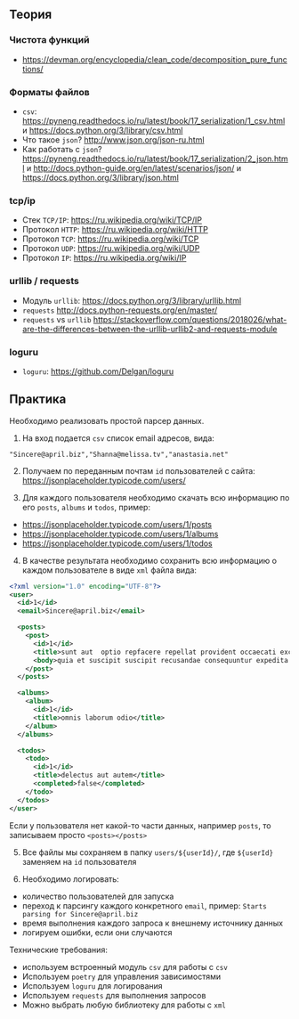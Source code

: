 ## Теория

### Чистота функций

- https://devman.org/encyclopedia/clean_code/decomposition_pure_functions/

### Форматы файлов

- `csv`: https://pyneng.readthedocs.io/ru/latest/book/17_serialization/1_csv.html и https://docs.python.org/3/library/csv.html
- Что такое `json`? http://www.json.org/json-ru.html
- Как работать с `json`? https://pyneng.readthedocs.io/ru/latest/book/17_serialization/2_json.html и http://docs.python-guide.org/en/latest/scenarios/json/ и https://docs.python.org/3/library/json.html

### tcp/ip

- Стек `TCP/IP`: https://ru.wikipedia.org/wiki/TCP/IP
- Протокол `HTTP`: https://ru.wikipedia.org/wiki/HTTP
- Протокол `TCP`: https://ru.wikipedia.org/wiki/TCP
- Протокол `UDP`: https://ru.wikipedia.org/wiki/UDP
- Протокол `IP`: https://ru.wikipedia.org/wiki/IP

### urllib / requests

- Модуль `urllib`: https://docs.python.org/3/library/urllib.html
- `requests` http://docs.python-requests.org/en/master/
- `requests` vs `urllib` https://stackoverflow.com/questions/2018026/what-are-the-differences-between-the-urllib-urllib2-and-requests-module

### loguru

- `loguru`: https://github.com/Delgan/loguru


## Практика

Необходимо реализовать простой парсер данных.

1. На вход подается `csv` список email адресов, вида:

```csv
"Sincere@april.biz","Shanna@melissa.tv","anastasia.net"
```

2. Получаем по переданным почтам `id` пользователей с сайта: https://jsonplaceholder.typicode.com/users/

3. Для каждого пользователя необходимо скачать всю информацию по его `posts`, `albums` и `todos`, пример:

- https://jsonplaceholder.typicode.com/users/1/posts
- https://jsonplaceholder.typicode.com/users/1/albums
- https://jsonplaceholder.typicode.com/users/1/todos

4. В качестве результата необходимо сохранить всю информацию о каждом пользователе в виде `xml` файла вида:

```xml
<?xml version="1.0" encoding="UTF-8"?>
<user>
  <id>1</id>
  <email>Sincere@april.biz</email>

  <posts>
    <post>
      <id>1</id>
      <title>sunt aut  optio repfacere repellat provident occaecati excepturirehenderit</title>
      <body>quia et suscipit suscipit recusandae consequuntur expedita et cum reprehenderit molestiae ut ut quas totam nostrum rerum est autem sunt rem eveniet architecto</body>
    </post>
  </posts>

  <albums>
    <album>
      <id>1</id>
      <title>omnis laborum odio</title>
    </album>
  </albums>

  <todos>
    <todo>
      <id>1</id>
      <title>delectus aut autem</title>
      <completed>false</completed>
    </todo>
  </todos>
</user>
```

Если у пользователя нет какой-то части данных, например `posts`, то записываем просто `<posts></posts>`

5. Все файлы мы сохраняем в папку `users/${userId}/`, где `${userId}` заменяем на `id` пользователя

6. Необходимо логировать:

- количество пользователей для запуска
- переход к парсингу каждого конкретного `email`, пример: `Starts parsing for Sincere@april.biz`
- время выполнения каждого запроса к внешнему источнику данных
- логируем ошибки, если они случаются

Технические требования:

- используем встроенный модуль `csv` для работы с `csv`
- Используем `poetry` для управления зависимостями
- Используем `loguru` для логирования
- Используем `requests` для выполнения запросов
- Можно выбрать любую библиотеку для работы с `xml`
